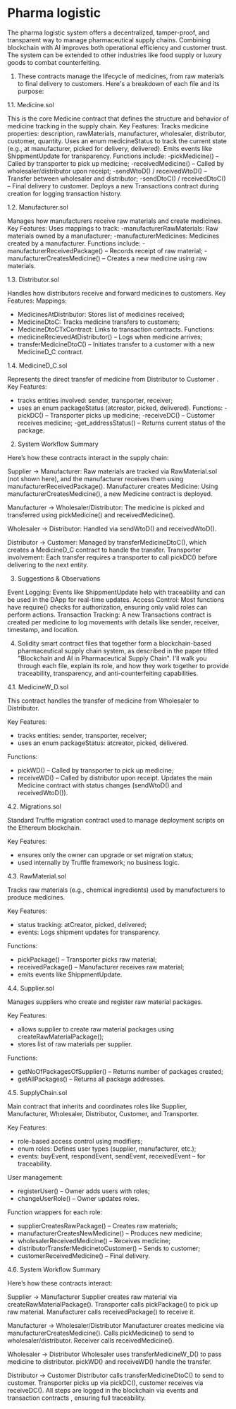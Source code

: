 # Pharma logistic
The pharma logistic system offers a decentralized, tamper-proof, and transparent way to manage pharmaceutical supply chains. Combining blockchain with AI improves both operational efficiency and customer trust. The system can be extended to other industries like food supply or luxury goods to combat counterfeiting.

1. These contracts manage the lifecycle of medicines, from raw materials to final delivery to customers. Here's a breakdown of each file and its purpose:

1.1.  Medicine.sol 

This is the core Medicine contract that defines the structure and behavior of medicine tracking in the supply chain. 
Key Features:  Tracks medicine properties: description, rawMaterials, manufacturer, wholesaler, distributor, customer, quantity. Uses an enum medicineStatus to track the current state (e.g., at manufacturer, picked for delivery, delivered). Emits events like ShippmentUpdate for transparency.
Functions include:
-pickMedicine() – Called by transporter to pick up medicine;
-receivedMedicine() – Called by wholesaler/distributor upon receipt;
-sendWtoD() / receivedWtoD() – Transfer between wholesaler and distributor;
-sendDtoC() / receivedDtoC() – Final delivery to customer.
Deploys a new Transactions contract during creation for logging transaction history.

1.2. Manufacturer.sol 

Manages how manufacturers receive raw materials and create medicines.
Key Features: Uses mappings to track:
-manufacturerRawMaterials: Raw materials owned by a manufacturer;
-manufacturerMedicines: Medicines created by a manufacturer.
Functions include:
-manufacturerReceivedPackage() – Records receipt of raw material;
-manufacturerCreatesMedicine() – Creates a new medicine using raw materials.

1.3. Distributor.sol 

Handles how distributors receive and forward medicines to customers.
Key Features: Mappings:
- MedicinesAtDistributor: Stores list of medicines received;
- MedicineDtoC: Tracks medicine transfers to customers;
- MedicineDtoCTxContract: Links to transaction contracts.
Functions:
- medicineRecievedAtDistributor() – Logs when medicine arrives;
- transferMedicineDtoC() – Initiates transfer to a customer with a new MedicineD_C contract.

1.4. MedicineD_C.sol

Represents the direct transfer of medicine from Distributor to Customer .
Key Features:
- tracks entities involved: sender, transporter, receiver;
- uses an enum packageStatus (atcreator, picked, delivered).
Functions:
-pickDC() – Transporter picks up medicine;
-receiveDC() – Customer receives medicine;
-get_addressStatus() – Returns current status of the package.

2. System Workflow Summary

Here’s how these contracts interact in the supply chain:

Supplier → Manufacturer: Raw materials are tracked via RawMaterial.sol (not shown here), and the manufacturer receives them using manufacturerReceivedPackage().
Manufacturer creates Medicine: Using manufacturerCreatesMedicine(), a new Medicine contract is deployed.

Manufacturer → Wholesaler/Distributor: The medicine is picked and transferred using pickMedicine() and receivedMedicine().

Wholesaler → Distributor: Handled via sendWtoD() and receivedWtoD().

Distributor → Customer: Managed by transferMedicineDtoC(), which creates a MedicineD_C contract to handle the transfer.
Transporter involvement: Each transfer requires a transporter to call pickDC() before delivering to the next entity.

3. Suggestions & Observations

Event Logging: Events like ShippmentUpdate help with traceability and can be used in the DApp for real-time updates.
Access Control: Most functions have require() checks for authorization, ensuring only valid roles can perform actions.
Transaction Tracking: A new Transactions contract is created per medicine to log movements with details like sender, receiver, timestamp, and location.

4. Solidity smart contract files that together form a blockchain-based pharmaceutical supply chain system, as described in the paper titled "Blockchain and AI in Pharmaceutical Supply Chain". I'll walk you through each file, explain its role, and how they work together to provide traceability, transparency, and anti-counterfeiting capabilities.

4.1. MedicineW_D.sol

This contract handles the transfer of medicine from Wholesaler to Distributor.

Key Features:
- tracks entities: sender, transporter, receiver;
- uses an enum packageStatus: atcreator, picked, delivered.

Functions:
- pickWD() – Called by transporter to pick up medicine;
- receiveWD() – Called by distributor upon receipt.
Updates the main Medicine contract with status changes (sendWtoD() and receivedWtoD()).

4.2. Migrations.sol

Standard Truffle migration contract used to manage deployment scripts on the Ethereum blockchain.

Key Features:
- ensures only the owner can upgrade or set migration status;
- used internally by Truffle framework; no business logic.

4.3. RawMaterial.sol

Tracks raw materials (e.g., chemical ingredients) used by manufacturers to produce medicines.

Key Features:
- status tracking: atCreator, picked, delivered;
- events: Logs shipment updates for transparency.

Functions:
- pickPackage() – Transporter picks raw material;
- receivedPackage() – Manufacturer receives raw material;
- emits events like ShippmentUpdate.

4.4. Supplier.sol

Manages suppliers who create and register raw material packages.

Key Features:
- allows supplier to create raw material packages using createRawMaterialPackage();
- stores list of raw materials per supplier.

Functions:
- getNoOfPackagesOfSupplier() – Returns number of packages created;
- getAllPackages() – Returns all package addresses.

4.5. SupplyChain.sol

Main contract that inherits and coordinates roles like Supplier, Manufacturer, Wholesaler, Distributor, Customer, and Transporter.

Key Features:
- role-based access control using modifiers;
- enum roles: Defines user types (supplier, manufacturer, etc.);
- events: buyEvent, respondEvent, sendEvent, receivedEvent – for traceability.

User management:
- registerUser() – Owner adds users with roles;
- changeUserRole() – Owner updates roles.

Function wrappers for each role:
- supplierCreatesRawPackage() – Creates raw materials;
- manufacturerCreatesNewMedicine() – Produces new medicine;
- wholesalerReceivedMedicine() – Receives medicine;
- distributorTransferMedicinetoCustomer() – Sends to customer;
- customerReceivedMedicine() – Final delivery.

4.6. System Workflow Summary

Here’s how these contracts interact:

Supplier → Manufacturer
Supplier creates raw material via createRawMaterialPackage().
Transporter calls pickPackage() to pick up raw material.
Manufacturer calls receivedPackage() to receive it.

Manufacturer → Wholesaler/Distributor
Manufacturer creates medicine via manufacturerCreatesMedicine().
Calls pickMedicine() to send to wholesaler/distributor.
Receiver calls receivedMedicine().

Wholesaler → Distributor
Wholesaler uses transferMedicineW_D() to pass medicine to distributor.
pickWD() and receiveWD() handle the transfer.

Distributor → Customer
Distributor calls transferMedicineDtoC() to send to customer.
Transporter picks up via pickDC(), customer receives via receiveDC().
All steps are logged in the blockchain via events and transaction contracts , ensuring full traceability.
